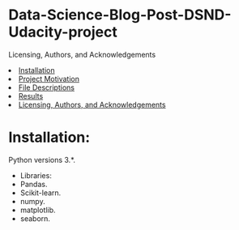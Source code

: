 # Data-Science-Blog-Post-DSND-Udacity-project

Licensing, Authors, and Acknowledgements
<li><a href="#Installation">Installation</a></li>
<li><a href="#Project Motivation">Project Motivation</a></li>
<li><a href="#File Descriptions">File Descriptions</a></li>
<li><a href="#Results">Results</a></li>
<li><a href="#Licensing, Authors, and Acknowledgements">Licensing, Authors, and Acknowledgements</a></li>

<a id='Installation'></a>
# Installation:
Python versions 3.*.
- Libraries:
- Pandas.
- Scikit-learn.
- numpy.
- matplotlib.
- seaborn.
